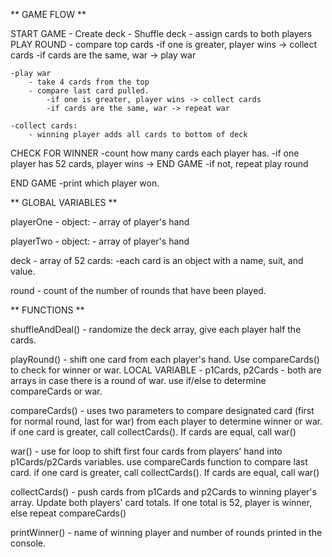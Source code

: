 
** GAME FLOW **

START GAME
    - Create deck
    - Shuffle deck
    - assign cards to both players
PLAY ROUND
    - compare top cards
            -if one is greater, player wins -> collect cards
            -if cards are the same, war -> play war 
    
    -play war 
        - take 4 cards from the top
        - compare last card pulled.
            -if one is greater, player wins -> collect cards
            -if cards are the same, war -> repeat war   

    -collect cards:
        - winning player adds all cards to bottom of deck
CHECK FOR WINNER
    -count how many cards each player has.
    -if one player has 52 cards, player wins -> END GAME
    -if not, repeat play round

END GAME
    -print which player won. 


** GLOBAL VARIABLES **

playerOne - object: 
    - array of player's hand

playerTwo - object:
    - array of player's hand

deck - array of 52 cards:
    -each card is an object with a name, suit, and value.

round - count of the number of rounds that have been played.

** FUNCTIONS **

shuffleAndDeal() - randomize the deck array, give each player half the cards.

playRound() - shift one card from each player's hand. Use compareCards() to check for winner or war.
        LOCAL VARIABLE - p1Cards, p2Cards - both are arrays in case there is a round of war. use if/else to determine compareCards or war.

compareCards() - uses two parameters to compare designated card (first for normal round, last for war) from each player to determine winner or war. if one card is greater, call collectCards(). If cards are equal, call war()

war() - use for loop to shift first four cards from players' hand into p1Cards/p2Cards variables. use compareCards function to compare last card. if one card is greater, call collectCards(). If cards are equal, call war()

collectCards() - push cards from p1Cards and p2Cards to winning player's array. Update both players' card totals. If one total is 52, player is winner, else repeat compareCards()

printWinner() - name of winning player and number of rounds printed in the console. 
